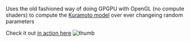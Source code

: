 Uses the old fashioned way of doing GPGPU with OpenGL (no compute shaders) to compute the [Kuramoto model](https://en.wikipedia.org/wiki/Kuramoto_model) over ever changeing random parameters

Check it out [in action here](https://youtu.be/tKi5Sf82aZY)
![thumb](https://github.com/user-attachments/assets/cb3d795c-9dd2-45f4-934e-74d3ee343d37)
